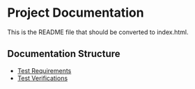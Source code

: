 # Project Documentation

This is the README file that should be converted to index.html.

## Documentation Structure

- [Test Requirements](TestRequirements.md)
- [Test Verifications](TestVerifications.md)